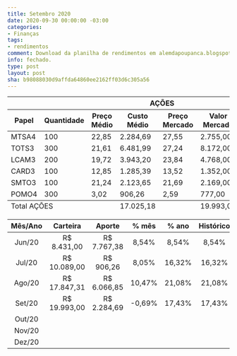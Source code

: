 ```yaml
---
title: Setembro 2020
date: 2020-09-30 00:00:00 -03:00
categories:
- Finanças
tags:
- rendimentos
comment: Download da planilha de rendimentos em alemdapoupanca.blogspot.com
info: fechado.
type: post
layout: post
sha: b98088030d9affda64860ee2162ff03d6c305a56
---
```


<table role="grid"><thead id="j_idt129:j_idt482:0:j_idt489_head"><tr><th id="j_idt129:j_idt482:0:j_idt489:j_idt492" class="ui-state-default tituloRowMobile" role="columnheader" aria-label="AÇÕES" colspan="8"><span class="ui-column-title">AÇÕES</span></th></tr><tr><th id="j_idt129:j_idt482:0:j_idt489:j_idt494" class="ui-state-default" role="columnheader" aria-label="Papel"><span class="ui-column-title">Papel</span></th><th id="j_idt129:j_idt482:0:j_idt489:j_idt495" class="ui-state-default" role="columnheader" aria-label="Quantidade"><span class="ui-column-title">Quantidade</span></th><th id="j_idt129:j_idt482:0:j_idt489:j_idt496" class="ui-state-default" role="columnheader" aria-label="Preço Médio"><span class="ui-column-title">Preço Médio</span></th><th id="j_idt129:j_idt482:0:j_idt489:j_idt497" class="ui-state-default" role="columnheader" aria-label="Custo Médio"><span class="ui-column-title">Custo Médio</span></th><th id="j_idt129:j_idt482:0:j_idt489:j_idt498" class="ui-state-default" role="columnheader" aria-label="Preço Mercado"><span class="ui-column-title">Preço Mercado</span></th><th id="j_idt129:j_idt482:0:j_idt489:j_idt499" class="ui-state-default" role="columnheader" aria-label="Valor Mercado"><span class="ui-column-title">Valor Mercado</span></th><th id="j_idt129:j_idt482:0:j_idt489:j_idt500" class="ui-state-default" role="columnheader" aria-label="% Retorno"><span class="ui-column-title">% Retorno</span></th><th id="j_idt129:j_idt482:0:j_idt489:j_idt501" class="ui-state-default" role="columnheader" aria-label="Retorno"><span class="ui-column-title">Retorno</span></th></tr></thead><tfoot id="j_idt129:j_idt482:0:j_idt489_foot"><tr><td class="ui-state-default" colspan="3">Total AÇÕES</td><td class="ui-state-default">17.025,18</td><td class="ui-state-default"></td><td class="ui-state-default">19.993,00</td><td class="ui-state-default">17,43%</td><td class="ui-state-default">2.967,82</td></tr></tfoot><tbody id="j_idt129:j_idt482:0:j_idt489_data" class="ui-datatable-data ui-widget-content"><tr data-ri="0" class="ui-widget-content ui-datatable-even" role="row"><td role="gridcell">MTSA4</td><td role="gridcell">100</td><td role="gridcell">22,85</td><td role="gridcell">2.284,69</td><td role="gridcell">27,55</td><td role="gridcell">2.755,00</td><td role="gridcell">20,59%</td><td role="gridcell">470,31</td></tr><tr data-ri="1" class="ui-widget-content ui-datatable-odd" role="row"><td role="gridcell">TOTS3</td><td role="gridcell">300</td><td role="gridcell">21,61</td><td role="gridcell">6.481,99</td><td role="gridcell">27,24</td><td role="gridcell">8.172,00</td><td role="gridcell">26,07%</td><td role="gridcell">1.690,01</td></tr><tr data-ri="2" class="ui-widget-content ui-datatable-even" role="row"><td role="gridcell">LCAM3</td><td role="gridcell">200</td><td role="gridcell">19,72</td><td role="gridcell">3.943,20</td><td role="gridcell">23,84</td><td role="gridcell">4.768,00</td><td role="gridcell">20,92%</td><td role="gridcell">824,80</td></tr><tr data-ri="3" class="ui-widget-content ui-datatable-odd" role="row"><td role="gridcell">CARD3</td><td role="gridcell">100</td><td role="gridcell">12,85</td><td role="gridcell">1.285,39</td><td role="gridcell">13,52</td><td role="gridcell">1.352,00</td><td role="gridcell">5,18%</td><td role="gridcell">66,61</td></tr><tr data-ri="4" class="ui-widget-content ui-datatable-even" role="row"><td role="gridcell">SMTO3</td><td role="gridcell">100</td><td role="gridcell">21,24</td><td role="gridcell">2.123,65</td><td role="gridcell">21,69</td><td role="gridcell">2.169,00</td><td role="gridcell">2,14%</td><td role="gridcell">45,35</td></tr><tr data-ri="5" class="ui-widget-content ui-datatable-odd" role="row"><td role="gridcell">POMO4</td><td role="gridcell">300</td><td role="gridcell">3,02</td><td role="gridcell">906,26</td><td role="gridcell">2,59</td><td role="gridcell">777,00</td><td role="gridcell">-14,26%</td><td role="gridcell">-129,26</td></tr></tbody></table>


| **Mês/Ano** | **Carteira**   | **Aporte**     | **% mês** | **% ano** | **Histórico** |
|:-----------:|:--------------:|:--------------:|:---------:|:---------:|:-------------:|
| Jun/20      |  R$ 8\.431,00  |  R$ 7\.767,38  | 8,54%     | 8,54%     | 8,54%         |
| Jul/20      |  R$ 10\.089,00  |  R$ 906,26     | 8,05%     | 16,32%    | 16,32%        |
| Ago/20     |  R$ 17\.847,31  |  R$ 6\.066,85  | 10,47%     | 21,08%     | 21,08%     |
| Set/20      | R$ 19\.993,00 |  R$ 2\.284,69  | -0,69% | 17,43% | 17,43% |
| Out/20      |                |                |           |           |               |
| Nov/20      |                |                |           |           |               |
| Dez/20      |                |                |           |           |               |

